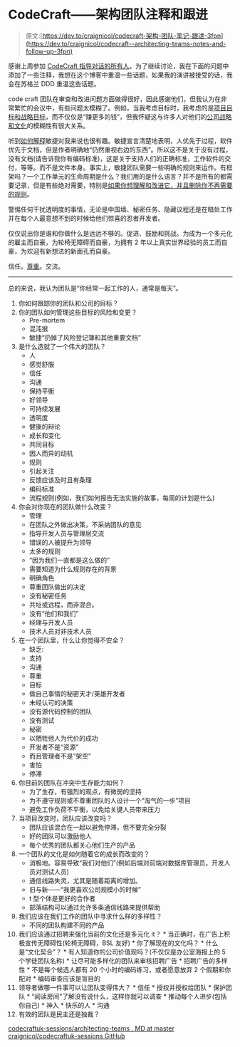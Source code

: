 # CodeCraft——架构团队注释和跟进

> 原文:[https://dev.to/craignicol/codecraft-架构-团队-笔记-跟进-3fpn](https://dev.to/craignicol/codecraft--architecting-teams-notes-and-follow-up-3fpn)

感谢上周参加 [CodeCraft 指导对话的所有人](https://dev.to/craignicol/codecraft--architecting-teams-4n2b-temp-slug-5251453)。为了继续讨论，我在下面的问题中添加了一些注释，我想在这个博客中重温一些话题，如果我的演讲被接受的话，我会在苏格兰 DDD 重温这些话题。

code craft 团队在审查和改进问题方面做得很好，因此感谢他们，但我认为在非常繁忙的会议中，有些问题太模糊了。例如，当我考虑目标时，我考虑的是[项目目标和战略目标](https://craignicol.wordpress.com/2017/08/15/the-father-dougal-trap/)，而不仅仅是“赚更多的钱”，但我怀疑这与许多人对他们的[公司战略和文化](https://craignicol.wordpress.com/2017/08/29/de-pluralisation-strategic-blinkers/)的模糊性有很大关系。

听到[如何解释](https://craignicol.wordpress.com/2011/05/16/agile-is-dead/)敏捷对我来说也很有趣。敏捷宣言清楚地表明，人优先于过程，软件优先于文档，但是作者明确地“仍然重视右边的东西”。所以这不是关于没有过程，没有文档(请告诉我你有编码标准)，这是关于支持人们的正确标准，工作软件的交付，等等。而不是文件本身。事实上，敏捷团队需要一些明确的规则来运作。有框架吗？一个工作单元的生命周期是什么？我们用的是什么语言？并不是所有的都需要记录，但是有些绝对需要，特别是[如果你想理解和改进它，并且删除你不再需要的规则](https://craignicol.wordpress.com/2017/08/11/you-have-permission-to-change/)。

警惕任何干扰透明度的事情，无论是中国墙、秘密任务、隐藏议程还是在暗处工作并在每个人最意想不到的时候给他们惊喜的忍者开发者。

仅仅说出你是谁和你做什么是远远不够的。促进、鼓励和挑战。为成为一个多元化的雇主而自豪，为轮椅无障碍而自豪，为拥有 2 年以上真实世界经验的员工而自豪，为欢迎有新想法的新面孔而自豪。

信任。[尊重](https://craignicol.wordpress.com/2015/08/25/on-respect/)。交流。

* * *

总的来说，我认为团队是“你经常一起工作的人，通常是每天”。

1.  你如何跟踪你的团队和公司的目标？
2.  你的团队如何管理这些目标的风险和变更？
    *   Pre-mortem
    *   混沌猴
    *   敏捷“扔掉了风险登记簿和其他重要文档”
3.  是什么造就了一个伟大的团队？
    *   人
    *   感觉舒服
    *   信任
    *   沟通
    *   保持平衡
    *   好领导
    *   可持续发展
    *   透明度
    *   健康的辩论
    *   成长和变化
    *   共同目标
    *   因人而异的动机
    *   规则
    *   引起关注
    *   反馈应该及时且有条理
    *   编码标准
    *   流程规则(例如，我们如何报告无法实施的故事，每周的计划是什么)
4.  你会对你现在的团队做什么改变？
    *   管理
    *   在团队之外做出决策，不采纳团队的意见
    *   指导开发人员与管理层交流
    *   错误的人被提升为领导
    *   太多的规则
    *   “因为我们一直都是这么做的”
    *   需要知道为什么规则存在的背景
    *   明确角色
    *   尊重团队做出的决定
    *   没有秘密任务
    *   共址或远程，而非混合。
    *   没有“他们和我们”
    *   经理与开发人员
    *   技术人员对非技术人员
5.  在一个团队里，什么让你觉得不安全？
    *   缺乏:
    *   支持
    *   沟通
    *   尊重
    *   目标
    *   做自己事情的秘密天才/英雄开发者
    *   未经认可的决策
    *   没有源代码控制的团队
    *   没有测试
    *   秘密
    *   以牺牲他人为代价的成功
    *   开发者不是“资源”
    *   而且管理者不是“架空”
    *   害怕
    *   停滞
6.  你目前的团队在冲突中生存能力如何？
    *   为了生存，有强烈的观点，有微弱的坚持
    *   为不遵守规则或不尊重团队的人设计一个“淘气的一步”项目
    *   避免工作负荷不平衡，以免给关键人员带来压力
7.  当项目改变时，团队应该改变吗？
    *   团队应该混合在一起以避免停滞，但不要完全分裂
    *   好的团队可以激励他人
    *   每个优秀的团队都关心他们生产的产品
8.  一个团队的文化是如何随着它的成长而改变的？
    *   消极地。容易导致“我们对他们”(例如后端对前端对数据库管理员，开发人员对测试人员)
    *   通信线路失灵，尤其是随着距离的增加。
    *   旧与新——“我更喜欢公司规模小的时候”
    *   t 型个体是更好的合作者
    *   部落结构可以通过允许多条通信线路来提供帮助
9.  我们应该在我们工作的团队中寻求什么样的多样性？
    *   不同的团队构建不同的产品
10.  我们应该通过招聘来强化当前的文化还是多元化 it？
    *   当正确时，在广告上积极宣传无障碍性(轮椅无障碍，BSL 友好)
    *   你了解现在的文化吗？
    *   什么是“文化契合”？
    *   有人知道你的公司价值观吗？(不仅仅是办公室海报上的 5 个学徒团队名称)
    *   让尽可能多样化的团队来审核招聘广告
    *   招聘广告的多样性
    *   不是每个候选人都有 20 个小时的编码练习，或者愿意放弃 2 个假期和你配对
    *   编码审查应该是盲目的
11.  领导者做哪一件事可以让团队变得伟大？
    *   信任
    *   授权并授权给团队
    *   保护团队
    *   “阅读房间”了解没有说什么，这样你就可以调查
    *   推动每个人进步(包括你自己)
    *   神入
    *   快乐的人
    *   沟通
12.  有效的团队是民主还是独裁？

[codecraftuk-sessions/architecting-teams . MD at master craignicol/codecraftuk-sessions GitHub](https://github.com/craignicol/codecraftuk-sessions/blob/master/architecting-teams.md)